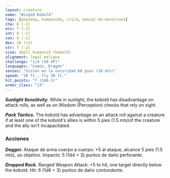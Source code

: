 ```yaml
---
layout: creature
name: "Winged Kobold"
tags: [pequena, humanoide, cr1/4, manual-de-monstruos]
cha: 8 (-1)
wis: 7 (-2)
int: 8 (-1)
con: 9 (-1)
dex: 16 (+3)
str: 7 (-2)
size: Small humanoid (kobold)
alignment: legal maligna
challenge: "1/4 (50 XP)"
languages: "Común, Dragón"
senses: "Visión en la oscuridad 60 pies (18 mts)"
speed: "30 ft., fly 30 ft."
hit_points: "7 (3d6-3)"
armor_class: "13"
---
```


***Sunlight Sensitivity.*** While in sunlight, the kobold has disadvantage on attack rolls, as well as on Wisdom (Perception) checks that rely on sight.

***Pack Tactics.*** The kobold has advantage on an attack roll against a creature if at least one of the kobold's allies is within 5 pies (1.5 mts)of the creature and the ally isn't incapacitated.

### Acciones

***Dagger.*** Ataque de arma cuerpo a cuerpo: +5 al ataque, alcance 5 pies (1.5 mts), un objetivo. Impacto: 5 (1d4 + 3) puntos de daño perforante.

***Dropped Rock.*** Ranged Weapon Attack: +5 to hit, one target directly below the kobold. Hit: 6 (1d6 + 3) puntos de daño contundente.